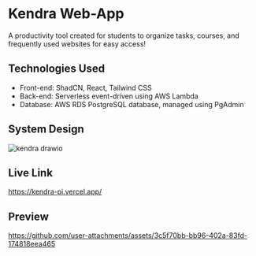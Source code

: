 # Kendra Web-App
A productivity tool created for students to organize tasks, courses, and frequently used websites for easy access!

## Technologies Used
- Front-end: ShadCN, React, Tailwind CSS
- Back-end: Serverless event-driven using AWS Lambda
- Database: AWS RDS PostgreSQL database, managed using PgAdmin

## System Design
![kendra drawio](https://github.com/user-attachments/assets/7ec1f136-6152-44e5-a3a7-9466292c2832)

## Live Link
https://kendra-pi.vercel.app/

## Preview
https://github.com/user-attachments/assets/3c5f70bb-bb96-402a-83fd-174818eea465
